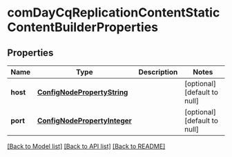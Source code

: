 # comDayCqReplicationContentStaticContentBuilderProperties

## Properties
Name | Type | Description | Notes
------------ | ------------- | ------------- | -------------
**host** | [**ConfigNodePropertyString**](ConfigNodePropertyString.md) |  | [optional] [default to null]
**port** | [**ConfigNodePropertyInteger**](ConfigNodePropertyInteger.md) |  | [optional] [default to null]

[[Back to Model list]](../README.md#documentation-for-models) [[Back to API list]](../README.md#documentation-for-api-endpoints) [[Back to README]](../README.md)



